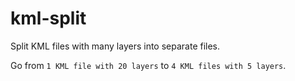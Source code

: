 # kml-split

Split KML files with many layers into separate files.

Go from `1 KML file with 20 layers` to `4 KML files with 5 layers`.
